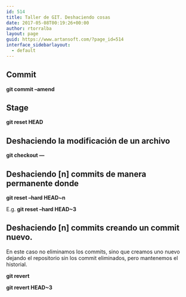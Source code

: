 ```yaml
---
id: 514
title: Taller de GIT. Deshaciendo cosas
date: 2017-05-08T00:19:26+00:00
author: rtorralba
layout: page
guid: https://www.artansoft.com/?page_id=514
interface_sidebarlayout:
  - default
---
```

## Commit

**git commit &#8211;amend**

## Stage

**git reset HEAD <file>**

## Deshaciendo la modificación de un archivo

**git checkout &#8212; <file>**

## Deshaciendo **[n]** commits de manera permanente donde

**git reset &#8211;hard HEAD~n**

E.g. **git reset &#8211;hard HEAD~3**

## Deshaciendo [n] commits creando un commit nuevo.

En este caso no eliminamos los commits, sino que creamos uno nuevo dejando el repositorio sin los commit eliminados, pero mantenemos el historial.

**git revert <commit>**

**git revert HEAD~3**